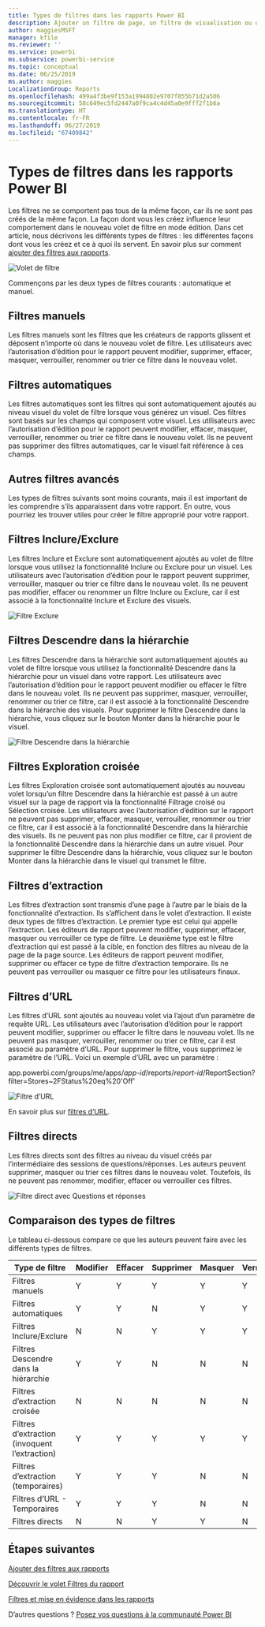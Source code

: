 ```yaml
---
title: Types de filtres dans les rapports Power BI
description: Ajouter un filtre de page, un filtre de visualisation ou un filtre de rapport à un rapport dans Power BI
author: maggiesMSFT
manager: kfile
ms.reviewer: ''
ms.service: powerbi
ms.subservice: powerbi-service
ms.topic: conceptual
ms.date: 06/25/2019
ms.author: maggies
LocalizationGroup: Reports
ms.openlocfilehash: 499a4f3be9f153a1994802e9707f855b71d2a506
ms.sourcegitcommit: 58c649ec5fd2447a0f9ca4c4d45a0e9fff2f1b6a
ms.translationtype: HT
ms.contentlocale: fr-FR
ms.lasthandoff: 06/27/2019
ms.locfileid: "67409842"
---
```

# <a name="types-of-filters-in-power-bi-reports"></a>Types de filtres dans les rapports Power BI

Les filtres ne se comportent pas tous de la même façon, car ils ne sont pas créés de la même façon. La façon dont vous les créez influence leur comportement dans le nouveau volet de filtre en mode édition. Dans cet article, nous décrivons les différents types de filtres : les différentes façons dont vous les créez et ce à quoi ils servent. En savoir plus sur comment [ajouter des filtres aux rapports](power-bi-report-add-filter.md). 

![Volet de filtre](media/power-bi-report-filter-types/power-bi-filter-pane.png)

Commençons par les deux types de filtres courants : automatique et manuel.

## <a name="manual-filters"></a>Filtres manuels 

Les filtres manuels sont les filtres que les créateurs de rapports glissent et déposent n’importe où dans le nouveau volet de filtre. Les utilisateurs avec l’autorisation d’édition pour le rapport peuvent modifier, supprimer, effacer, masquer, verrouiller, renommer ou trier ce filtre dans le nouveau volet.

## <a name="automatic-filters"></a>Filtres automatiques 

Les filtres automatiques sont les filtres qui sont automatiquement ajoutés au niveau visuel du volet de filtre lorsque vous générez un visuel. Ces filtres sont basés sur les champs qui composent votre visuel. Les utilisateurs avec l’autorisation d’édition pour le rapport peuvent modifier, effacer, masquer, verrouiller, renommer ou trier ce filtre dans le nouveau volet. Ils ne peuvent pas supprimer des filtres automatiques, car le visuel fait référence à ces champs.

## <a name="more-advanced-filters"></a>Autres filtres avancés

Les types de filtres suivants sont moins courants, mais il est important de les comprendre s’ils apparaissent dans votre rapport. En outre, vous pourriez les trouver utiles pour créer le filtre approprié pour votre rapport.

## <a name="include-and-exclude-filters"></a>Filtres Inclure/Exclure

Les filtres Inclure et Exclure sont automatiquement ajoutés au volet de filtre lorsque vous utilisez la fonctionnalité Inclure ou Exclure pour un visuel. Les utilisateurs avec l’autorisation d’édition pour le rapport peuvent supprimer, verrouiller, masquer ou trier ce filtre dans le nouveau volet. Ils ne peuvent pas modifier, effacer ou renommer un filtre Inclure ou Exclure, car il est associé à la fonctionnalité Inclure et Exclure des visuels.

![Filtre Exclure](media/power-bi-report-filter-types/power-bi-filters-exclude.png)

## <a name="drill-down-filters"></a>Filtres Descendre dans la hiérarchie

Les filtres Descendre dans la hiérarchie sont automatiquement ajoutés au volet de filtre lorsque vous utilisez la fonctionnalité Descendre dans la hiérarchie pour un visuel dans votre rapport. Les utilisateurs avec l’autorisation d’édition pour le rapport peuvent modifier ou effacer le filtre dans le nouveau volet. Ils ne peuvent pas supprimer, masquer, verrouiller, renommer ou trier ce filtre, car il est associé à la fonctionnalité Descendre dans la hiérarchie des visuels. Pour supprimer le filtre Descendre dans la hiérarchie, vous cliquez sur le bouton Monter dans la hiérarchie pour le visuel.

![Filtre Descendre dans la hiérarchie](media/power-bi-report-filter-types/power-bi-filters-drill-down.png)

## <a name="cross-drill-filters"></a>Filtres Exploration croisée

Les filtres Exploration croisée sont automatiquement ajoutés au nouveau volet lorsqu’un filtre Descendre dans la hiérarchie est passé à un autre visuel sur la page de rapport via la fonctionnalité Filtrage croisé ou Sélection croisée. Les utilisateurs avec l’autorisation d’édition sur le rapport ne peuvent pas supprimer, effacer, masquer, verrouiller, renommer ou trier ce filtre, car il est associé à la fonctionnalité Descendre dans la hiérarchie des visuels. Ils ne peuvent pas non plus modifier ce filtre, car il provient de la fonctionnalité Descendre dans la hiérarchie dans un autre visuel. Pour supprimer le filtre Descendre dans la hiérarchie, vous cliquez sur le bouton Monter dans la hiérarchie dans le visuel qui transmet le filtre.

## <a name="drillthrough-filters"></a>Filtres d’extraction

Les filtres d’extraction sont transmis d’une page à l’autre par le biais de la fonctionnalité d’extraction. Ils s’affichent dans le volet d’extraction. Il existe deux types de filtres d’extraction. Le premier type est celui qui appelle l’extraction. Les éditeurs de rapport peuvent modifier, supprimer, effacer, masquer ou verrouiller ce type de filtre. Le deuxième type est le filtre d’extraction qui est passé à la cible, en fonction des filtres au niveau de la page de la page source. Les éditeurs de rapport peuvent modifier, supprimer ou effacer ce type de filtre d’extraction temporaire. Ils ne peuvent pas verrouiller ou masquer ce filtre pour les utilisateurs finaux.

## <a name="url-filters"></a>Filtres d’URL

Les filtres d’URL sont ajoutés au nouveau volet via l’ajout d’un paramètre de requête URL. Les utilisateurs avec l’autorisation d’édition pour le rapport peuvent modifier, supprimer ou effacer le filtre dans le nouveau volet. Ils ne peuvent pas masquer, verrouiller, renommer ou trier ce filtre, car il est associé au paramètre d’URL. Pour supprimer le filtre, vous supprimez le paramètre de l’URL. Voici un exemple d’URL avec un paramètre :

app.powerbi.com/groups/me/apps/*app-id*/reports/*report-id*/ReportSection?filter=Stores~2FStatus%20eq%20'Off'

![Filtre d’URL](media/power-bi-report-filter-types/power-bi-filter-url.png)

En savoir plus sur [filtres d’URL](service-url-filters.md).

## <a name="pass-through-filters"></a>Filtres directs

Les filtres directs sont des filtres au niveau du visuel créés par l’intermédiaire des sessions de questions/réponses. Les auteurs peuvent supprimer, masquer ou trier ces filtres dans le nouveau volet. Toutefois, ils ne peuvent pas renommer, modifier, effacer ou verrouiller ces filtres.

![Filtre direct avec Questions et réponses](media/power-bi-report-filter-types/power-bi-filters-qna.png)

## <a name="comparing-filter-types"></a>Comparaison des types de filtres

Le tableau ci-dessous compare ce que les auteurs peuvent faire avec les différents types de filtres.

| Type de filtre | Modifier | Effacer | Supprimer | Masquer | Verrouiller | Trier | Renommer |
|----|----|----|----|----|----|----|----|
| Filtres manuels | Y | Y | Y | Y | Y | Y | Y |
| Filtres automatiques | Y | Y | N | Y | Y | Y | Y |
| Filtres Inclure/Exclure | N | N | Y | Y | Y | Y | N |
| Filtres Descendre dans la hiérarchie | Y | Y | N | N | N | N | N |
| Filtres d’extraction croisée | N | N | N | N | N | N | N |
| Filtres d’extraction (invoquent l’extraction) | Y | Y | Y | Y | Y | N | N |
| Filtres d’extraction (temporaires) | Y | Y | Y | N | N | N | N |
| Filtres d’URL - Temporaires | Y | Y | Y | N | N | N | N |
| Filtres directs | N | N | Y | Y | N | Y | N |



## <a name="next-steps"></a>Étapes suivantes

[Ajouter des filtres aux rapports](power-bi-report-add-filter.md)

[Découvrir le volet Filtres du rapport](consumer/end-user-report-filter.md)

[Filtres et mise en évidence dans les rapports](power-bi-reports-filters-and-highlighting.md)

D’autres questions ? [Posez vos questions à la communauté Power BI](http://community.powerbi.com/)

